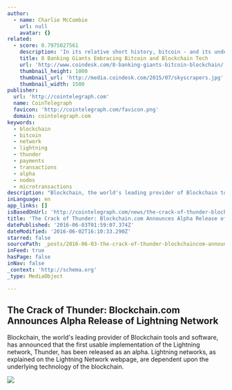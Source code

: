 ```yaml
---
author:
  - name: Charlie McCombie
    url: null
    avatar: {}
related:
  - score: 0.7975027561
    description: 'In its relative short history, bitcoin - and its underlying technology the blockchain - have captivated thinkers around the world, but not everyone was quick to see the potential. Due in part to its initial billing as a threat to the traditional financial ecosystem, these institutions have perhaps understandably responded with sharp critiques and deep skepticism for the technology.'
    title: 8 Banking Giants Embracing Bitcoin and Blockchain Tech
    url: 'http://www.coindesk.com/8-banking-giants-bitcoin-blockchain/'
    thumbnail_height: 1000
    thumbnail_url: 'http://media.coindesk.com/2015/07/skyscrapers.jpg'
    thumbnail_width: 1500
publisher:
  url: 'http://cointelegraph.com'
  name: CoinTelegraph
  favicon: 'http://cointelegraph.com/favicon.png'
  domain: cointelegraph.com
keywords:
  - blockchain
  - bitcoin
  - network
  - lightning
  - thunder
  - payments
  - transactions
  - alpha
  - nodes
  - microtransactions
description: "Blockchain, the world's leading provider of Blockchain tools and software, has announced that the first usable implementation of the Lightning network, Thunder, has been released as an alpha. Lightning networks, as explained on the Lightning Network webpage, are dependent upon the underlying technology of the blockchain."
inLanguage: en
app_links: []
isBasedOnUrl: 'http://cointelegraph.com/news/the-crack-of-thunder-blockchaincom-announces-alpha-release-of-lightning-network'
title: 'The Crack of Thunder: Blockchain.com Announces Alpha Release of Lightning Network'
datePublished: '2016-06-03T01:59:07.374Z'
dateModified: '2016-06-02T16:10:33.290Z'
starred: false
sourcePath: _posts/2016-06-03-the-crack-of-thunder-blockchaincom-announces-alpha-release.md
inFeed: true
hasPage: false
inNav: false
_context: 'http://schema.org'
_type: MediaObject

---
```

<article style=""><h1>The Crack of Thunder: Blockchain.com Announces Alpha Release of Lightning Network</h1><p>Blockchain, the world's leading provider of Blockchain tools and software, has announced that the first usable implementation of the Lightning network, Thunder, has been released as an alpha. Lightning networks, as explained on the Lightning Network webpage, are dependent upon the underlying technology of the blockchain.</p><img src="http://cointelegraph.com/images/725_aHR0cDovL2NvaW50ZWxlZ3JhcGguY29tL3N0b3JhZ2UvdXBsb2Fkcy92aWV3LzlmMTRjMWNhYzEzMzhjMTA2MTZjMDJhYjViOWI3NzNhLmpwZw==.jpg" /></article>